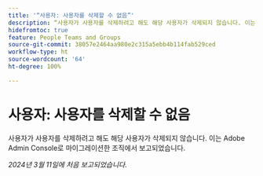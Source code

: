 ```yaml
---
title: '“사용자: 사용자를 삭제할 수 없음”'
description: “사용자가 사용자를 삭제하려고 해도 해당 사용자가 삭제되지 않습니다. 이는 Adobe Admin Console로 마이그레이션한 조직에서 보고되었습니다.”
hidefromtoc: true
feature: People Teams and Groups
source-git-commit: 38057e2464aa980e2c315a5ebb4b114fab529ced
workflow-type: ht
source-wordcount: '64'
ht-degree: 100%

---
```



# 사용자: 사용자를 삭제할 수 없음

사용자가 사용자를 삭제하려고 해도 해당 사용자가 삭제되지 않습니다. 이는 Adobe Admin Console로 마이그레이션한 조직에서 보고되었습니다.

_2024년 3월 11일에 처음 보고되었습니다._


